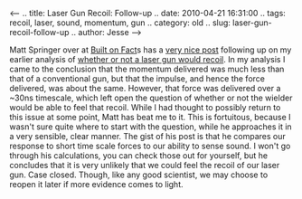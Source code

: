 <--
.. title: Laser Gun Recoil: Follow-up
.. date: 2010-04-21 16:31:00
.. tags: recoil, laser, sound, momentum, gun
.. category: old
.. slug: laser-gun-recoil-follow-up
.. author: Jesse
-->


Matt Springer over at [Built on
Fact](http://scienceblogs.com/builtonfacts/)s has a [very nice
post](http://scienceblogs.com/builtonfacts/2010/04/laser_rifle_recoil.php)
following up on my earlier analysis of [whether or not a laser gun would
recoil](http://thevirtuosi.blogspot.com/2010/04/today-id-like-to-approach-question-near.html).
In my analysis I came to the conclusion that the momentum delivered was
much less than that of a conventional gun, but that the impulse, and
hence the force delivered, was about the same. However, that force was
delivered over a \~30ns timescale, which left open the question of
whether or not the wielder would be able to feel that recoil. While I
had thought to possibly return to this issue at some point, Matt has
beat me to it. This is fortuitous, because I wasn't sure quite where to
start with the question, while he approaches it in a very sensible,
clear manner. The gist of his post is that he compares our response to
short time scale forces to our ability to sense sound. I won't go
through his calculations, you can check those out for yourself, but he
concludes that it is very unlikely that we could feel the recoil of our
laser gun. Case closed. Though, like any good scientist, we may choose
to reopen it later if more evidence comes to light.
